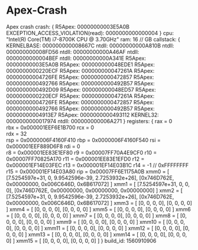 # Apex-Crash
Apex crash
crash:
{
	R5Apex: 00000000003E5A0B
	EXCEPTION_ACCESS_VIOLATION(read): 0000000000000004
}
cpu: "Intel(R) Core(TM) i7-8700K CPU @ 3.70GHz"
ram: 16 // GB
callstack:
{
	KERNELBASE: 000000000008667C
	ntdll: 00000000000A810B
	ntdll: 000000000008FD56
	ntdll: 00000000000A46AF
	ntdll: 0000000000004BEF
	ntdll: 00000000000A341E
	R5Apex: 00000000003E5A0B
	R5Apex: 000000000048EDE1
	R5Apex: 0000000000220ECF
	R5Apex: 000000000047261A
	R5Apex: 00000000004726FE
	R5Apex: 0000000000472857
	R5Apex: 0000000000492766
	R5Apex: 0000000000492B57
	R5Apex: 0000000000492D09
	R5Apex: 000000000048ED57
	R5Apex: 0000000000220ECF
	R5Apex: 000000000047261A
	R5Apex: 00000000004726FE
	R5Apex: 0000000000472857
	R5Apex: 0000000000492766
	R5Apex: 0000000000492B57
	R5Apex: 00000000004913E7
	R5Apex: 0000000000493112
	KERNEL32: 0000000000017974
	ntdll: 000000000006A271
}
registers:
{
	rax = 0         
	rbx = 0x000001EEF6E1B700
	rcx = 0         
	rdx = 32        
	rsp = 0x0000006F4160F410
	rbp = 0x0000006F4160F540
	rsi = 0x000001EEF889D6F8
	rdi = 0         
	r8  = 0x000001EE83E1EF80
	r9  = 0x00007FF70A4E9CF0
	r10 = 0x00007FF70825A170
	r11 = 0x000001EE83E1EFD0
	r12 = 0x000001EF14E03FEC
	r13 = 0x000001EF14E03B1C
	r14 = -1     // 0xFFFFFFFF
	r15 = 0x000001EF14E03A80
	rip = 0x00007FF6E1175A0B
	xmm0  = [ [7.5254597e+31, 0, 9.9542596e-39, 2.7253932e+26], [0x746D762E, 0x00000000, 0x006C646D, 0x6B617072] ]
	xmm1  = [ [7.5254597e+31, 0, 0, 0], [0x746D762E, 0x00000000, 0x00000000, 0x00000000] ]
	xmm2  = [ [7.5254597e+31, 0, 9.9542596e-39, 2.7253932e+26], [0x746D762E, 0x00000000, 0x006C646D, 0x6B617072] ]
	xmm3  = [ [0, 0, 0, 0], [0, 0, 0, 0] ]
	xmm4  = [ [0, 0, 0, 0], [0, 0, 0, 0] ]
	xmm5  = [ [0, 0, 0, 0], [0, 0, 0, 0] ]
	xmm6  = [ [0, 0, 0, 0], [0, 0, 0, 0] ]
	xmm7  = [ [0, 0, 0, 0], [0, 0, 0, 0] ]
	xmm8  = [ [0, 0, 0, 0], [0, 0, 0, 0] ]
	xmm9  = [ [0, 0, 0, 0], [0, 0, 0, 0] ]
	xmm10 = [ [0, 0, 0, 0], [0, 0, 0, 0] ]
	xmm11 = [ [0, 0, 0, 0], [0, 0, 0, 0] ]
	xmm12 = [ [0, 0, 0, 0], [0, 0, 0, 0] ]
	xmm13 = [ [0, 0, 0, 0], [0, 0, 0, 0] ]
	xmm14 = [ [0, 0, 0, 0], [0, 0, 0, 0] ]
	xmm15 = [ [0, 0, 0, 0], [0, 0, 0, 0] ]
}
build_id: 1560910906
